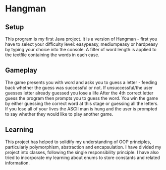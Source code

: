 # Hangman

## Setup

This program is my first Java project. It is a version of Hangman - first you have 
to select your difficulty level: easypeasy, mediumpeasy or hardpeasy by typing your
choice into the console. A filter of word length is applied to the textfile containing
the words in each case.

## Gameplay

The game presents you with word and asks you to guess a letter - feeding back whether
the guess was successful or not. If unsuccessful/the user guesses letter already guessed 
you lose a life After the 4th correct letter guess the program then prompts you to guess 
the word. You win the game by either guessing the correct word at this stage or guessing all
the letters. If you lose all of your lives the ASCII man is hung and the user is prompted
to say whether they would like to play another game.

## Learning

This project has helped to solidify my understanding of OOP principles, particularly 
polymorphism, abstraction and encapsulation. I have divided my project into classes,
following the single responsibility principle. I have also tried to incorporate my 
learning about enums to store constants and related information.

